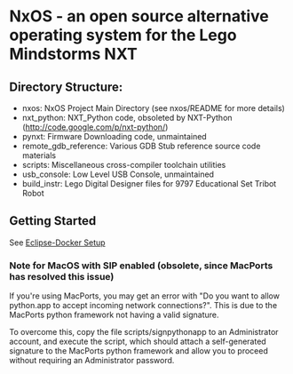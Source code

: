 # NxOS - an open source alternative operating system for the Lego Mindstorms NXT

## Directory Structure:
- nxos: NxOS Project Main Directory (see nxos/README for more details)
- nxt_python: NXT_Python code, obsoleted by NXT-Python (http://code.google.com/p/nxt-python/)
- pynxt: Firmware Downloading code, unmaintained
- remote_gdb_reference: Various GDB Stub reference source code materials
- scripts: Miscellaneous cross-compiler toolchain utilities
- usb_console: Low Level USB Console, unmaintained
- build_instr: Lego Digital Designer files for 9797 Educational Set Tribot Robot

## Getting Started
See [Eclipse-Docker Setup](guides/Eclipse-Docker-setup.md)

### Note for MacOS with SIP enabled (obsolete, since MacPorts has resolved this issue)
If you're using MacPorts, you may get an error with "Do you want to allow python.app to accept incoming network connections?". This is due to the MacPorts
python framework not having a valid signature. 

To overcome this, copy the file scripts/signpythonapp to an Administrator 
account, and execute the script, which should attach a self-generated signature to the MacPorts python framework and allow you to proceed without requiring an 
Administrator password.

